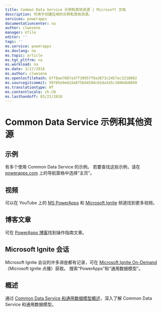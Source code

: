 ```yaml
---
title: Common Data Service 示例和其他资源 | Microsoft 文档
description: 可用于创建应用的示例和其他资源。
services: powerapps
documentationcenter: na
author: clwesene
manager: kfile
editor: ''
tags: ''
ms.service: powerapps
ms.devlang: na
ms.topic: article
ms.tgt_pltfrm: na
ms.workload: na
ms.date: 3/17/2018
ms.author: clwesene
ms.openlocfilehash: 6ff8ae7007a37f30957f9a3873c2457ac3210002
ms.sourcegitcommit: 59785e9e82da8f5bd459dcb5da3d5c18064b0899
ms.translationtype: HT
ms.contentlocale: zh-CN
ms.lasthandoff: 03/22/2018
---
```

# <a name="samples-and-other-resources--for-the-common-data-service"></a>Common Data Service 示例和其他资源
## <a name="samples"></a>示例
有多个使用 Common Data Service 的示例。 若要查找这些示例，请在 [powerapps.com](https://web.powerapps.com) 上的导航窗格中选择“主页”。

## <a name="videos"></a>视频
可以在 YouTube 上的 [MS PowerApps](https://www.youtube.com/channel/UCGfWR2ekfRFckLjev6eQYLg) 和 [Microsoft Ignite](https://www.youtube.com/channel/UCrhJmfAGQ5K81XQ8_od1iTg) 频道找到更多视频。

## <a name="blog-posts"></a>博客文章
可在 [PowerApps 博客](https://powerapps.microsoft.com/blog/)找到操作指南文章。

## <a name="microsoft-ignite-sessions"></a>Microsoft Ignite 会话
Microsoft Ignite 会议的许多讲座都有记录，可在 [Microsoft Ignite On-Demand](https://myignite.microsoft.com/videos) （Microsoft Ignite 点播）获取。 搜索“PowerApps”和“通用数据模型”。

## <a name="overview"></a>概述
通过 [Common Data Service 和通用数据模型概述](https://docs.microsoft.com/common-data-service/entity-reference/security-model)，深入了解 Common Data Service 和通用数据模型。

